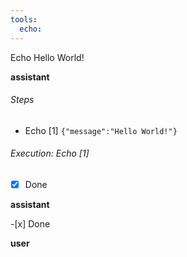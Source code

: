 ```yaml
---
tools:
  echo:
---
```


Echo Hello World!

**assistant**

###### Steps

- Echo [1] `{"message":"Hello World!"}`

###### Execution: Echo [1]

<pre class='output' style='display:none'>
Hello World!
</pre>
-[x] Done

**assistant** <pre class='output' style='display:none'> Hello World! </pre> -[x] Done

**user** 